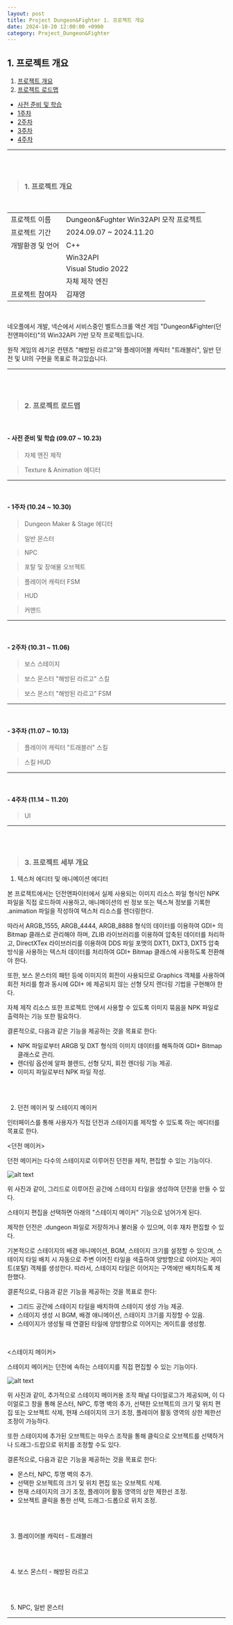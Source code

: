 ```yaml
---
layout: post
title: Project Dungeon&Fighter 1. 프로젝트 개요
date: 2024-10-20 12:00:00 +0900
category: Project_Dungeon&Fighter
---
```


## 1. 프로젝트 개요

1. [프로젝트 개요](#1-프로젝트-개요-1)
2. [프로젝트 로드맵](#2-프로젝트-로드맵)
  - [사전 준비 및 학습](#--사전-준비-및-학습-0907--1023)
  - [1주차](#--1주차-1024--1030)
  - [2주차](#--2주차-1031--1106)
  - [3주차](#--3주차-1107--1013)
  - [4주차](#--4주차-1114--1120)

---

<br><br>

>### 1. 프로젝트 개요

<br>

|||
|---|---|
|프로젝트 이름|Dungeon&Fughter Win32API 모작 프로젝트|
|프로젝트 기간|2024.09.07 ~ 2024.11.20|
|개발환경 및 언어|C++|
||Win32API|
||Visual Studio 2022|
||자체 제작 엔진|
|프로젝트 참여자|김재영|

<br>

네오플에서 개발, 넥슨에서 서비스중인 벨트스크롤 액션 게임 "Dungeon&Fighter(던전앤파이터)"의 Win32API 기반 모작 프로젝트입니다.

원작 게임의 레기온 컨텐츠 "해방된 라르고"와 플레이어블 캐릭터 "트래블러", 일반 던전 및 UI의 구현을 목표로 하고있습니다.

---

<br><br>

>### 2. 프로젝트 로드맵

<br>

#### - 사전 준비 및 학습 (09.07 ~ 10.23)

> 자체 엔진 제작

> Texture & Animation 에디터



---

<br>

#### - 1주차 (10.24 ~ 10.30)

> Dungeon Maker & Stage 에디터

> 일반 몬스터

> NPC

> 포탈 및 장애물 오브젝트

> 플레이어 캐릭터 FSM

> HUD

> 커맨드


---

<br>

#### - 2주차 (10.31 ~ 11.06)

> 보스 스테이지

> 보스 몬스터 "해방된 라르고" 스킬

> 보스 몬스터 "해방된 라르고" FSM


---

<br>

#### - 3주차 (11.07 ~ 10.13)

> 플레이어 캐릭터 "트래블러" 스킬

> 스킬 HUD


---

<br>

#### - 4주차 (11.14 ~ 11.20)

> UI



---

<br><br>

>### 3. 프로젝트 세부 개요

1. 텍스처 에디터 및 애니메이션 에디터

본 프로젝트에서는 던전앤파이터에서 실제 사용되는 이미지 리소스 파일 형식인 NPK 파일을 직접 로드하여 사용하고, 애니메이션의 씬 정보 또는 텍스쳐 정보를 기록한
 .animation 파일을 작성하여 텍스처 리소스를 렌더링한다.

따라서 ARGB_1555, ARGB_4444, ARGB_8888 형식의 데이터를 이용하여 GDI+ 의 Bitmap 클래스로 관리해야 하며, ZLIB 라이브러리를 이용하여 압축된 데이터를 처리하고,
 DirectXTex 라이브러리를 이용하여 DDS 파일 포맷의 DXT1, DXT3, DXT5 압축 방식을 사용하는 텍스처 데이터를 처리하여 GDI+ Bitmap 클래스에 사용하도록 전환해야 한다.

또한, 보스 몬스터의 패턴 등에 이미지의 회전이 사용되므로 Graphics 객체를 사용하여 회전 처리를 함과 동시에 GDI+ 에 제공되지 않는 선형 닷지 렌더링 기법을 구현해야 한다.

자체 제작 리소스 또한 프로젝트 안에서 사용할 수 있도록 이미지 묶음을 NPK 파일로 출력하는 기능 또한 필요하다.

결론적으로, 다음과 같은 기능을 제공하는 것을 목표로 한다:
  - NPK 파일로부터 ARGB 및 DXT 형식의 이미지 데이터를 해독하여 GDI+ Bitmap 클래스로 관리.
  - 렌더링 옵션에 알파 블렌드, 선형 닷지, 회전 렌더링 기능 제공.
  - 이미지 파일로부터 NPK 파일 작성.


<br><br>

2. 던전 메이커 및 스테이지 메이커

인터페이스를 통해 사용자가 직접 던전과 스테이지를 제작할 수 있도록 하는 에디터를 목표로 한다.

<던전 메이커>

던전 메이커는 다수의 스테이지로 이루어진 던전을 제작, 편집할 수 있는 기능이다.

![alt text](../public/img/DungeonMaker.png)

위 사진과 같이, 그리드로 이루어진 공간에 스테이지 타일을 생성하여 던전을 만들 수 있다.

스테이지 편집을 선택하면 아래의 "스테이지 메이커" 기능으로 넘어가게 된다.

제작한 던전은 .dungeon 파일로 저장하거나 불러올 수 있으며, 이후 재차 편집할 수 있다.

기본적으로 스테이지의 배경 애니메이션, BGM, 스테이지 크기를 설정할 수 있으며, 스테이지 타일 배치 시 자동으로 주변 이어진 타일을 색출하여 양방향으로 이어지는
 게이트(포탈) 객체를 생성한다. 따라서, 스테이지 타일은 이어지는 구역에만 배치하도록 제한했다.

결론적으로, 다음과 같은 기능을 제공하는 것을 목표로 한다:
  - 그리드 공간에 스테이지 타일을 배치하여 스테이지 생성 가능 제공.
  - 스테이지 생성 시 BGM, 배경 애니메이션, 스테이지 크기를 지정할 수 있음.
  - 스테이지가 생성될 때 연결된 타일에 양방향으로 이어지는 게이트를 생성함.

<br>

<스테이지 메이커>

스테이지 메이커는 던전에 속하는 스테이지를 직접 편집할 수 있는 기능이다.

![alt text](../public/img/StageMaker.png)

위 사진과 같이, 추가적으로 스테이지 메이커용 조작 패널 다이얼로그가 제공되며, 이 다이얼로그 창을 통해 몬스터, NPC, 투명 벽의 추가, 선택한 오브젝트의 크기 및 위치 편집 또는
 오브젝트 삭제, 현재 스테이지의 크기 조정, 플레이어 활동 영역의 상한 제한선 조정이 가능하다.

또한 스테이지에 추가된 오브젝트는 마우스 조작을 통해 클릭으로 오브젝트를 선택하거나 드래그-드랍으로 위치를 조정할 수도 있다.

결론적으로, 다음과 같은 기능을 제공하는 것을 목표로 한다:
  - 몬스터, NPC, 투명 벽의 추가.
  - 선택한 오브젝트의 크기 및 위치 편집 또는 오브젝트 삭제.
  - 현재 스테이지의 크기 조정, 플레이어 활동 영역의 상한 제한선 조정.
  - 오브젝트 클릭을 통한 선택, 드래그-드롭으로 위치 조정.

<br><br>

3. 플레이어블 캐릭터 - 트래블러



<br><br>

4. 보스 몬스터 - 해방된 라르고



<br><br>

5. NPC, 일반 몬스터



---